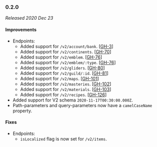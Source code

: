 ### 0.2.0

_Released 2020 Dec 23_

#### Improvements

- Endpoints:
    - Added support for `/v2/account/bank`. [[GH-3](https://github.com/GW2ToolBelt/api-generator/issues/3)]
    - Added support for `/v2/continents`. [[GH-70](https://github.com/GW2ToolBelt/api-generator/issues/70)]
    - Added support for `/v2/emblem`. [[GH-76](https://github.com/GW2ToolBelt/api-generator/issues/76)]
    - Added support for `/v2/emblem/:type`. [[GH-76](https://github.com/GW2ToolBelt/api-generator/issues/76)]
    - Added support for `/v2/gliders`. [[GH-80](https://github.com/GW2ToolBelt/api-generator/issues/80)]
    - Added support for `/v2/guild/:id`. [[GH-81](https://github.com/GW2ToolBelt/api-generator/issues/81)]
    - Added support for `/v2/maps`. [[GH-101](https://github.com/GW2ToolBelt/api-generator/issues/101)]
    - Added support for `/v2/masteries`. [[GH-102](https://github.com/GW2ToolBelt/api-generator/issues/102)]
    - Added support for `/v2/materials`. [[GH-103](https://github.com/GW2ToolBelt/api-generator/issues/103)]
    - Added support for `/v2/recipes`. [[GH-126](https://github.com/GW2ToolBelt/api-generator/issues/126)]
- Added support for V2 schema `2020-11-17T00:30:00.000Z`.
- Path-parameters and query-parameters now have a `camelCaseName` property.

#### Fixes

- Endpoints:
    - `isLocalized` flag is now set for `/v2/items`.